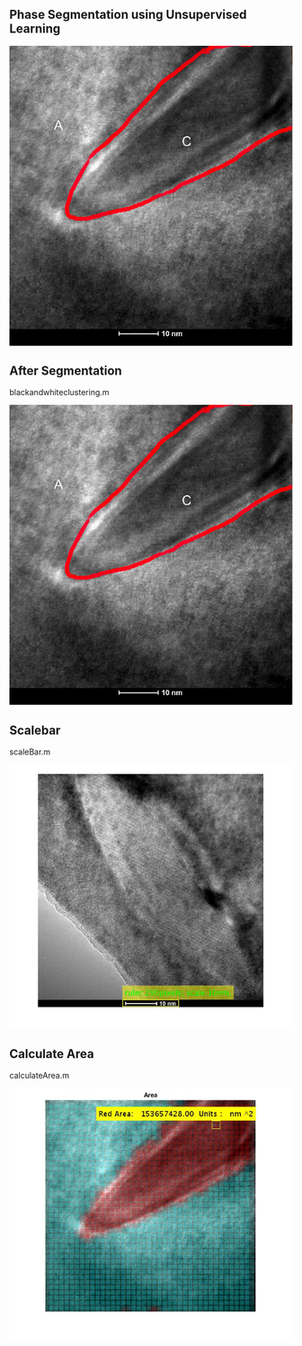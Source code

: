 ## Phase Segmentation using Unsupervised Learning

![Picture](images/5.png)


## After Segmentation
blackandwhiteclustering.m

![Picture](images/5.png)


## Scalebar
scaleBar.m

![Picture](images/scalebar.jpg)


## Calculate Area
calculateArea.m

![Picture](images/Area.jpg)
